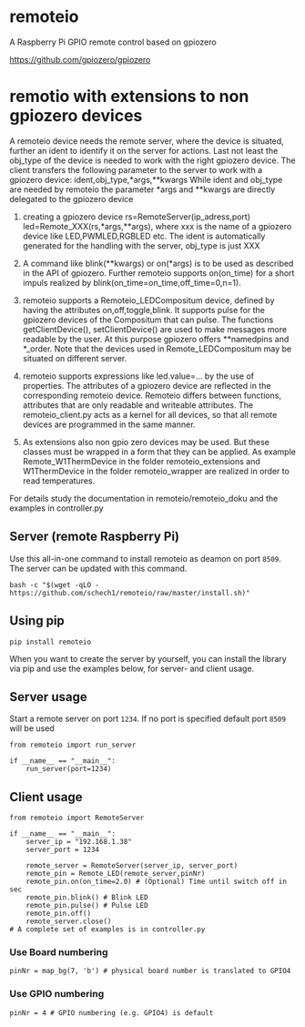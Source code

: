 # remoteio
A Raspberry Pi GPIO remote control based on gpiozero

https://github.com/gpiozero/gpiozero

# remotio with extensions to non gpiozero devices
A remoteio device needs the remote server, where the device is situated, further an ident to identify it on the server for actions.
Last not least the obj_type of the device is needed to work with the right gpiozero device.
The client transfers the following parameter to the server to work with a gpiozero device:
  ident,obj_type,*args,**kwargs
While ident and obj_type are needed by remoteio the parameter *args and **kwargs are directly delegated to the gpiozero device

1. creating a gpiozero device
   rs=RemoteServer(ip_adress,port)
   led=Remote_XXX(rs,*args,**args), where xxx is the name of a gpiozero device like LED,PWMLED,RGBLED etc.
   The ident is automatically generated for the handling with the server, obj_type is just XXX

3. A command like blink(**kwargs) or on(*args) is to be used as described in the API of gpiozero.
   Further remoteio supports on(on_time) for a short impuls realized by blink(on_time=on_time,off_time=0,n=1).

4. remoteio supports a Remoteio_LEDCompositum device, defined by having the attributes on,off,toggle,blink. It supports
  pulse for the gpiozero devices of the Compositum that can pulse. The functions getClientDevice(), setClientDevice() are used to make messages more readable by
  the user. At this purpose gpiozero offers **namedpins and *_order. Note that the devices used in Remote_LEDCompositum may be situated on different server.

5. remoteio supports expressions like led.value=... by the use of properties.
   The attributes of a gpiozero device are reflected in the corresponding remoteio device. Remoteio differs between functions, attributes that are only readable and writeable attributes.
   The remoteio_client.py acts as a kernel for all devices, so that all remote devices are programmed in the same manner.

6. As extensions also non gpio zero devices may be used. But these classes must be wrapped in a form that they can be applied. As example Remote_W1ThermDevice in the folder remoteio_extensions and
   W1ThermDevice in the folder remoteio_wrapper are realized in order to read temperatures. 

For details study the documentation in remoteio/remoteio_doku and the examples in controller.py
      

## Server (remote Raspberry Pi)
Use this all-in-one command to install remoteio as deamon on port `8509`.
The server can be updated with this command.
```
bash -c "$(wget -qLO - https://github.com/schech1/remoteio/raw/master/install.sh)"

```

##  Using pip
```
pip install remoteio
```
When you want to create the server by yourself, you can install the library via
pip and use the examples below, for server- and client usage.



## Server usage
Start a remote server on port `1234`.
If no port is specified default port `8509` will be used

```
from remoteio import run_server

if __name__ == "__main__":
    run_server(port=1234)

```


## Client usage
```
from remoteio import RemoteServer

if __name__ == "__main__":
    server_ip = "192.168.1.38"
    server_port = 1234

    remote_server = RemoteServer(server_ip, server_port)
    remote_pin = Remote_LED(remote_server,pinNr)
    remote_pin.on(on_time=2.0) # (Optional) Time until switch off in sec
    remote_pin.blink() # Blink LED
    remote_pin.pulse() # Pulse LED
    remote_pin.off()
    remote_server.close()
# A complete set of examples is in controller.py
```

### Use Board numbering
```
pinNr = map_bg(7, 'b') # physical board number is translated to GPIO4
```
### Use GPIO numbering
```
pinNr = 4 # GPIO numbering (e.g. GPIO4) is default
```

